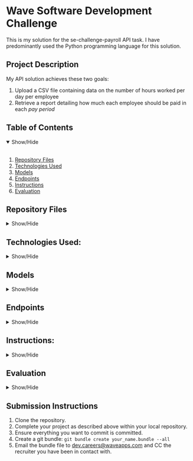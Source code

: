 # Wave Software Development Challenge
This is my solution for the se-challenge-payroll API task. I have predominantly used the Python programming language for this solution.

## Project Description

My API solution achieves these two goals:

1. Upload a CSV file containing data on the number of hours worked per day per employee
2. Retrieve a report detailing how much each employee should be paid in each _pay period_

## Table of Contents
<details open>
<summary>Show/Hide</summary>
<br>

1. [ Repository Files ](#Repository_Files)
2. [ Technologies Used ](#Technologies_Used)
3. [ Models ](#Models)    
4. [ Endpoints ](#Endpoints)
5. [ Instructions ](#Instructions)
6. [ Evaluation ](#Evaluation)

</details>

<a name="Repository_Files"></a>
## Repository Files

<details>
<summary>Show/Hide</summary>
<br>
    
* <strong>WaveApp</strong>: folder containing all data files
    * <strong>__init__.py</strong>: python file for intializing flask application
    * <strong>views.py</strong>: python file with CSV_Upload and Payroll_Report endpoints for API
    * <strong>models.py</strong>: python file with that declares models used in schema
* <strong>run.py</strong>: python file to run application
* <strong>requirements.txt</strong>: text file with dependencies for running application
    
    
</details>

<a name="Technologies_Used"></a>
## Technologies Used:

<details>
<summary>Show/Hide</summary>
<br>

* Python 
* Flask
* SQLAlchemy
* SQLite
  
</details>

<a name="Models"></a>
## Models

<details>
<summary>Show/Hide</summary>
<br>

<p align="center">
  <img src="https://github.com/awesomeahi95/se-challenge-payroll/blob/master/ModelsImage.png" width=600>
</p>    
    
TimeReportEntry:

This table is where all the data from the CSV file is stored. So all the columns: date, hours_worked, employee_id, and job_group, but also an _id and the report_number to recall archived data from previous CSV uploads.

Employee:
    
This table is where the employee_id(s) are stored along with the employee's job_group
    
Job:

This table is where the the job_group and the wage for each job group is stored. This is used for calculating the amount paid for employees in the Payroll Report.

ReportDocument:

This table is for archiving the CSV report numbers/indexes for retrieving later and to check if an entry exist to avoid re-uploading identical data.
    
</details>

<a name="Endpoints"></a>
## Endpoints

<details>
<summary>Show/Hide</summary>
<br>
    
We've agreed to build an API with the following endpoints to serve HTTP requests:

1. An endpoint for uploading a file.

   /uploadCSV

2. An endpoint for retrieving a payroll report structured in the following way:

   /getEmployeePay

</details>

<a name="Instructions"></a>
## Instructions:

<details>
<summary>Show/Hide</summary>
<br>

### 1. Check if you have Python 3
```
python --version
```
If you have ```Python 2.x.x``` follow <strong>2. Python 3 Upgrade</strong> command then continue. If you have ```Python 3.x.x``` skip to <strong>3. Check if you have pip</strong>.
    
### 2. Python 3 Upgrade
```
```
    
### 3. Check if you have pip
```
```
If you do not have pip installed follow <strong>4. Install pip</strong> command then continue. If you have pip installed skip to <strong>5. Install dependencies</strong>.
    
### 4. Install pip
```
curl https://bootstrap.pypa.io/get-pip.py -o get-pip.py
python3 get-pip.py
```
    
### 5. Install dependencies
```
pip install -r requirements.txt 
```
    
### 6. Run app
```
python3 run.py
```
    
</details>

<a name="Evaluation"></a>
## Evaluation

<details>
<summary>Show/Hide</summary>
<br>
  
- What design decisions did I make when designing your models/entities?

- How did I separate any concerns in my application? 

- How did I test that your implementation was correct?
    
- If this application was destined for a production environment, what would I add or change?
    
- What compromises did I have to make as a result of the time constraints of this challenge?
  
  
</details>

## Submission Instructions

1. Clone the repository.
1. Complete your project as described above within your local repository.
1. Ensure everything you want to commit is committed.
1. Create a git bundle: `git bundle create your_name.bundle --all`
1. Email the bundle file to [dev.careers@waveapps.com](dev.careers@waveapps.com) and CC the recruiter you have been in contact with.
